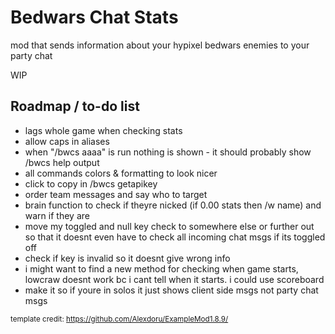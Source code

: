# Bedwars Chat Stats

mod that sends information about your hypixel bedwars enemies to your party chat

WIP

## Roadmap / to-do list
- lags whole game when checking stats
- allow caps in aliases
- when "/bwcs aaaa" is run nothing is shown - it should probably show /bwcs help output
- all commands colors & formatting to look nicer
- click to copy in /bwcs getapikey
- order team messages and say who to target
- brain function to check if theyre nicked (if 0.00 stats then /w name) and warn if they are
- move my toggled and null key check to somewhere else or further out so that it doesnt even have to check all incoming chat msgs if its toggled off
- check if key is invalid so it doesnt give wrong info
- i might want to find a new method for checking when game starts, lowcraw doesnt work bc i cant tell when it starts. i could use scoreboard
- make it so if youre in solos it just shows client side msgs not party chat msgs



<sub>template credit: https://github.com/Alexdoru/ExampleMod1.8.9/</sub>
